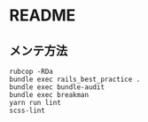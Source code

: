# README

## メンテ方法

```
rubcop -RDa
bundle exec rails_best_practice .
bundle exec bundle-audit
bundle exec breakman
yarn run lint
scss-lint
```
